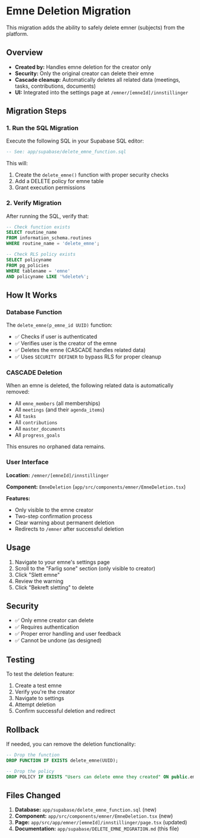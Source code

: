 # Emne Deletion Migration

This migration adds the ability to safely delete emner (subjects) from the platform.

## Overview

- **Created by:** Handles emne deletion for the creator only
- **Security:** Only the original creator can delete their emne
- **Cascade cleanup:** Automatically deletes all related data (meetings, tasks, contributions, documents)
- **UI:** Integrated into the settings page at `/emner/[emneId]/innstillinger`

## Migration Steps

### 1. Run the SQL Migration

Execute the following SQL in your Supabase SQL editor:

```sql
-- See: app/supabase/delete_emne_function.sql
```

This will:
1. Create the `delete_emne()` function with proper security checks
2. Add a DELETE policy for emne table
3. Grant execution permissions

### 2. Verify Migration

After running the SQL, verify that:

```sql
-- Check function exists
SELECT routine_name 
FROM information_schema.routines 
WHERE routine_name = 'delete_emne';

-- Check RLS policy exists
SELECT policyname 
FROM pg_policies 
WHERE tablename = 'emne' 
AND policyname LIKE '%delete%';
```

## How It Works

### Database Function

The `delete_emne(p_emne_id UUID)` function:
- ✅ Checks if user is authenticated
- ✅ Verifies user is the creator of the emne
- ✅ Deletes the emne (CASCADE handles related data)
- ✅ Uses `SECURITY DEFINER` to bypass RLS for proper cleanup

### CASCADE Deletion

When an emne is deleted, the following related data is automatically removed:
- All `emne_members` (all memberships)
- All `meetings` (and their `agenda_items`)
- All `tasks`
- All `contributions`
- All `master_documents`
- All `progress_goals`

This ensures no orphaned data remains.

### User Interface

**Location:** `/emner/[emneId]/innstillinger`

**Component:** `EmneDeletion` (`app/src/components/emner/EmneDeletion.tsx`)

**Features:**
- Only visible to the emne creator
- Two-step confirmation process
- Clear warning about permanent deletion
- Redirects to `/emner` after successful deletion

## Usage

1. Navigate to your emne's settings page
2. Scroll to the "Farlig sone" section (only visible to creator)
3. Click "Slett emne"
4. Review the warning
5. Click "Bekreft sletting" to delete

## Security

- ✅ Only emne creator can delete
- ✅ Requires authentication
- ✅ Proper error handling and user feedback
- ✅ Cannot be undone (as designed)

## Testing

To test the deletion feature:

1. Create a test emne
2. Verify you're the creator
3. Navigate to settings
4. Attempt deletion
5. Confirm successful deletion and redirect

## Rollback

If needed, you can remove the deletion functionality:

```sql
-- Drop the function
DROP FUNCTION IF EXISTS delete_emne(UUID);

-- Drop the policy
DROP POLICY IF EXISTS "Users can delete emne they created" ON public.emne;
```

## Files Changed

1. **Database:** `app/supabase/delete_emne_function.sql` (new)
2. **Component:** `app/src/components/emner/EmneDeletion.tsx` (new)
3. **Page:** `app/src/app/emner/[emneId]/innstillinger/page.tsx` (updated)
4. **Documentation:** `app/supabase/DELETE_EMNE_MIGRATION.md` (this file)

